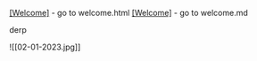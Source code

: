 [[Welcome]](/wiki/Welcome.html) - go to welcome.html
[[Welcome]](/wiki/Welcome.md) - go to welcome.md

derp

![[02-01-2023.jpg]]